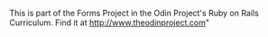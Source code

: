 This is part of the Forms Project in the Odin Project's
Ruby on Rails Curriculum.
Find it at http://www.theodinproject.com"
